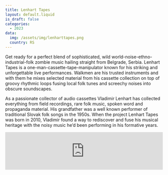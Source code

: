 ```yaml
---
title: Lenhart Tapes
layout: default.liquid
is_draft: false
categories:
  - 2023
data:
  img: /assets/img/lenharttapes.png
  country: RS
---
```



<p>Get ready for a perfect blend of sophisticated, wild world-noise-ethno-industrial-folk zombie music hailing straight from Belgrade, Serbia. Lenhart Tapes is a one-man-cassette-tape-manipulator known for his striking and unforgettable live performances. Walkmen are his trusted instruments and with them he mixes selected material from his cassette collection on top of groovy rhythmic loops fusing local folk tunes and screechy noises into obscure soundscapes.</p>

<p>As a passionate collector of audio cassettes Vladimir Lenhart has collected everything from field recordings, rare folk music, spoken word and propaganda material. His grandfather was a well known performer of traditional Slovak folk songs in the 1950s. When the project Lenhart Tapes was born in 2010, Vladimir found a way to rediscover and fuse his musical heritage with the noisy music he’d been performing in his formative years.</p>

<iframe style="border: 0; width: 100%; height: 120px;" src="https://bandcamp.com/EmbeddedPlayer/album=3641451893/size=large/bgcol=ffffff/linkcol=0687f5/tracklist=false/artwork=small/transparent=true/" seamless><a href="https://lenhartapes.bandcamp.com/album/dens">Dens by Lenhart Tapes</a></iframe>